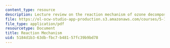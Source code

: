 ```yaml
---
content_type: resource
description: Lecture review on the reaction mechanism of ozone decomposition.
file: https://ol-ocw-studio-app-production.s3.amazonaws.com/courses/5-111-principles-of-chemical-science-fall-2008/5184d1b363dbfbc7b48157fc39b9bd78_bioex_lect33.pdf
file_type: application/pdf
resourcetype: Document
title: Reaction Mechanism
uid: 5184d1b3-63db-fbc7-b481-57fc39b9bd78
---
```

